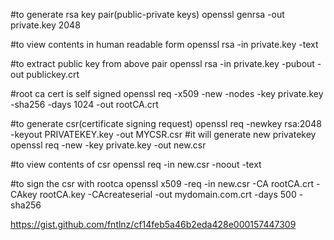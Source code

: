 #to generate rsa key pair(public-private keys)
openssl genrsa -out private.key 2048

#to view contents in human readable form
openssl rsa  -in private.key -text

#to extract public key from above pair
openssl rsa -in private.key -pubout -out publickey.crt

#root ca cert is self signed 
openssl req -x509 -new -nodes -key private.key -sha256 -days 1024 -out rootCA.crt

#to generate csr(certificate signing request)
openssl req -newkey rsa:2048 -keyout PRIVATEKEY.key -out MYCSR.csr #it will generate new privatekey
openssl req -new -key private.key -out new.csr

#to view contents of csr
openssl req -in new.csr -noout -text

#to sign the csr with rootca
openssl x509 -req -in new.csr -CA rootCA.crt -CAkey rootCA.key -CAcreateserial -out mydomain.com.crt -days 500 -sha256


https://gist.github.com/fntlnz/cf14feb5a46b2eda428e000157447309